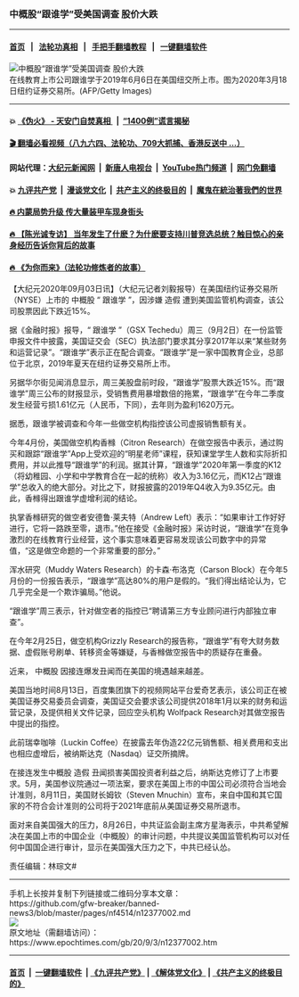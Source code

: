 ### 中概股“跟谁学”受美国调查 股价大跌
------------------------

#### [首页](https://github.com/gfw-breaker/banned-news3/blob/master/README.md) &nbsp;&nbsp;|&nbsp;&nbsp; [法轮功真相](https://github.com/begood0513/basic/blob/master/README.md)  &nbsp;&nbsp;|&nbsp;&nbsp; [手把手翻墙教程](https://github.com/gfw-breaker/guides/wiki)  &nbsp;&nbsp;|&nbsp;&nbsp; [一键翻墙软件](https://github.com/gfw-breaker/nogfw/blob/master/README.md)  



<div><img alt="中概股“跟谁学”受美国调查 股价大跌" class="attachment-djy_600_400 size-djy_600_400 wp-post-image" src="https://i.epochtimes.com/assets/uploads/2020/05/GettyImages-1207623129-600x400.jpg"/>
<div class="caption">
 在线教育上市公司跟谁学于2019年6月6日在美国纽交所上市。图为2020年3月18日纽约证券交易所。(AFP/Getty Images)
</div></div><hr/>

#### 💥 [《伪火》 - 天安门自焚真相 ](http://141.164.51.119:10000/videos/blog/weihuo.html)&nbsp; |&nbsp; [“1400例”谎言揭秘  ](http://141.164.51.119:10000/videos/blog/jiexi1400.html)

#### [ 🎬  翻墙必看视频（八九六四、法轮功、709大抓捕、香港反送中 ...）](https://github.com/gfw-breaker/links/blob/master/banned.md)

#### 网站代理：[大纪元新闻网](http://167.172.10.89:10080/gb/) &nbsp;|&nbsp; [新唐人电视台](http://167.172.10.89:8808/gb/)  &nbsp;|&nbsp; [YouTube热门频道](http://158.247.203.241/youtube.html) &nbsp;|&nbsp; [网门免翻墙](http://158.247.203.241:11000/show.aspx?name=ogHome)

#### 💥 [九评共产党](http://141.164.51.119:10000/videos/res/jiuping/)&nbsp; |&nbsp; [漫谈党文化](http://141.164.51.119:10000/videos/res/mtdwh/)&nbsp; |&nbsp; [共产主义的终极目的](http://141.164.51.119:10000/videos/res/zjmd/)&nbsp; |&nbsp; [魔鬼在統治著我們的世界](http://141.164.51.119:10000/videos/res/TheSpecter/)  

#### [ 🔥  内蒙局势升级 传大量装甲车现身街头](http://141.164.51.119:10000/videos/news/0903.html)

#### [ 🔥  【陈光诚专访】 当年发生了什麽？为什麽要支持川普竞选总统？触目惊心的亲身经历告诉你背后的故事](http://141.164.51.119:10000/videos/news/cgc02.html)

#### [ 🔥  《为你而来》（法轮功修炼者的故事）](http://141.164.51.119:10000/videos/news/ComingForYou.html)

<div><p>
 【大纪元2020年09月03日讯】（大纪元记者刘毅报导）在美国纽约证券交易所（NYSE）上市的
 <ok href="https://www.epochtimes.com/gb/tag/%E4%B8%AD%E6%A6%82%E8%82%A1.html">
  中概股
 </ok>
 “
 <ok href="https://www.epochtimes.com/gb/tag/%E8%B7%9F%E8%B0%81%E5%AD%A6.html">
  跟谁学
 </ok>
 ”，因涉嫌
 <ok href="https://www.epochtimes.com/gb/tag/%E9%80%A0%E5%81%87.html">
  造假
 </ok>
 遭到美国监管机构调查，该公司股票因此下跌近15%。
</p>
<p>
 据《金融时报》报导，“
 <ok href="https://www.epochtimes.com/gb/tag/%E8%B7%9F%E8%B0%81%E5%AD%A6.html">
  跟谁学
 </ok>
 ”（GSX Techedu）周三（9月2日）在一份监管申报文件中披露，美国证交会（SEC）执法部门要求其分享2017年以来“某些财务和运营记录”。“跟谁学”表示正在配合调查。“跟谁学”是一家中国教育企业，总部位于北京，2019年夏天在纽约证券交易所上市。
</p>
<p>
 另据华尔街见闻消息显示，周三美股盘前时段，“跟谁学”股票大跌近15%。而“跟谁学”周三公布的财报显示，受销售费用暴增数倍的拖累，“跟谁学”在今年二季度发生经营亏损1.61亿元（人民币，下同），去年则为盈利1620万元。
</p>
<p>
 据悉，跟谁学被调查和今年一些做空机构指控该公司虚报销售额有关。
</p>
<p>
 今年4月份，美国做空机构香橼（Citron Research）在做空报告中表示，通过购买和跟踪“跟谁学”App上受欢迎的“明星老师”课程，获知课堂学生人数和实际折扣费用，并以此推导“跟谁学”的利润。据其计算，“跟谁学”2020年第一季度的K12（将幼稚园、小学和中学教育合在一起的统称）收入为3.16亿元，而K12占“跟谁学”总收入的绝大部分。对比之下，财报披露的2019年Q4收入为9.35亿元。由此，香橼得出跟谁学虚增利润的结论。
</p>
<p>
 执掌香橼研究的做空者安德鲁‧莱夫特（Andrew Left）表示：“如果审计工作好好进行，它将一路跌至零，退市。”他在接受《金融时报》采访时说，“跟谁学”在竞争激烈的在线教育行业经营，这个事实意味着更容易发现该公司数字中的异常值，“这是做空命题的一个非常重要的部分。”
</p>
<p>
 浑水研究（Muddy Waters Research）的卡森‧布洛克（Carson Block）在今年5月份的一份报告表示，“跟谁学”高达80%的用户是假的。“我们得出结论认为，它几乎完全是一个欺诈骗局。”他说。
</p>
<p>
 “跟谁学”周三表示，针对做空者的指控已“聘请第三方专业顾问进行内部独立审查”。
</p>
<p>
 在今年2月25日，做空机构Grizzly Research的报告称，“跟谁学”有夸大财务数据、虚假账号刷单、转移资金等嫌疑，与香橼做空报告中的质疑存在重叠。
</p>
<p>
 近来，
 <ok href="https://www.epochtimes.com/gb/tag/%E4%B8%AD%E6%A6%82%E8%82%A1.html">
  中概股
 </ok>
 因接连爆发丑闻而在美国的境遇越来越差。
</p>
<p>
 美国当地时间8月13日，百度集团旗下的视频网站平台爱奇艺表示，该公司正在被美国证券交易委员会调查，美国证交会要求该公司提供2018年1月以来的财务和运营记录，及提供相关文件记录，回应空头机构 Wolfpack Research对其做空报告中提出的指控。
</p>
<p>
 此前瑞幸咖啡（Luckin Coffee）在披露去年伪造22亿元销售额、相关费用和支出也相应虚增后，被纳斯达克（Nasdaq）证交所摘牌。
</p>
<p>
 在接连发生中概股
 <ok href="https://www.epochtimes.com/gb/tag/%E9%80%A0%E5%81%87.html">
  造假
 </ok>
 丑闻损害美国投资者利益之后，纳斯达克修订了上市要求。5月，美国参议院通过一项法案，要求在美国上市的中国公司必须符合当地会计准则，8月11日，美国财长姆钦（Steven Mnuchin）宣布，来自中国和其它国家的不符合会计准则的公司将于2021年底前从美国证券交易所退市。
</p>
<p>
 面对来自美国强大的压力，8月26日，中共证监会副主席方星海表示，中共希望解决在美国上市的中国企业（中概股）的审计问题，中共提议美国监管机构可以对任何中国国企进行审计，显示在美国强大压力之下，中共已经认怂。
</p>
<p>
 责任编辑：林琮文#
</p>
</div>
<hr/>
手机上长按并复制下列链接或二维码分享本文章：<br/>
https://github.com/gfw-breaker/banned-news3/blob/master/pages/nf4514/n12377002.md <br/>
<a href='https://github.com/gfw-breaker/banned-news3/blob/master/pages/nf4514/n12377002.md'><img src='https://github.com/gfw-breaker/banned-news3/blob/master/pages/nf4514/n12377002.md.png'/></a> <br/>
原文地址（需翻墙访问）：https://www.epochtimes.com/gb/20/9/3/n12377002.htm


------------------------
#### [首页](https://github.com/gfw-breaker/banned-news3/blob/master/README.md) &nbsp;|&nbsp; [一键翻墙软件](https://github.com/gfw-breaker/nogfw/blob/master/README.md) &nbsp;| [《九评共产党》](https://github.com/gfw-breaker/9ping.md/blob/master/README.md#九评之一评共产党是什么) | [《解体党文化》](https://github.com/gfw-breaker/jtdwh.md/blob/master/README.md) | [《共产主义的终极目的》](https://github.com/gfw-breaker/gczydzjmd.md/blob/master/README.md)


<img src='http://gfw-breaker.win/banned-news3/pages/nf4514/n12377002.md' width='0px' height='0px'/>